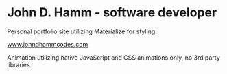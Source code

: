 # John D. Hamm - software developer

Personal portfolio site utilizing Materialize for styling.

www.johndhammcodes.com

Animation utilizing native JavaScript and CSS animations only, no 3rd party libraries.
